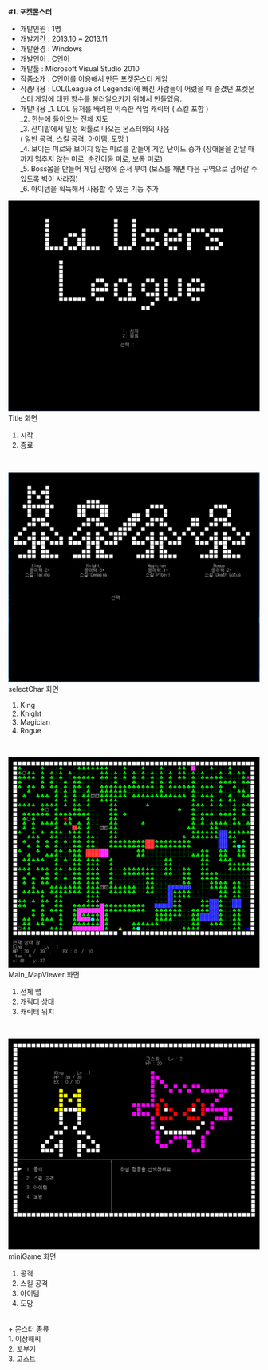 <b>#1. 포켓몬스터</b> <br>
- 개발인원 : 1명 <br>
- 개발기간 : 2013.10 ~ 2013.11 <br>
- 개발환경 : Windows <br>
- 개발언어 : C언어 <br>
- 개발툴   : Microsoft Visual Studio 2010 <br>
- 작품소개 : C언어를 이용해서 만든 포켓몬스터 게임 <br>
- 작품내용 : LOL(League of Legends)에 빠진 사람들이 어렸을 때 즐겼던 포켓몬스터 게임에 대한 향수를 불러일으키기 위해서 만들었음. <br>
- 개발내용
_1.	LOL 유저를 배려한 익숙한 직업 캐릭터 ( 스킬 포함 ) <br>
_2.	한눈에 들어오는 전체 지도 <br>
_3.	잔디밭에서 일정 확률로 나오는 몬스터와의 싸움 <br>
( 일반 공격, 스킬 공격, 아이템, 도망 ) <br>
_4.	보이는 미로와 보이지 않는 미로를 만들어 게임 난이도 증가 (장애물을 만날 때 까지 멈추지 않는 미로, 순간이동 미로, 보통 미로) <br>
_5.	Boss몹을 만들어 게임 진행에 순서 부여 (보스를 깨면 다음 구역으로 넘어갈 수 있도록 벽이 사라짐) <br>
_6.	아이템을 획득해서 사용할 수 있는 기능 추가 <br>

![Alt text](./images/image_01.PNG)
Title 화면 <br>
1. 시작 <br>
2. 종료 <br>
<br>

![Alt text](./images/image_02.PNG)
selectChar 화면 <br>
1. King <br>
2. Knight <br>
3. Magician <br>
4. Rogue <br>
<br>

![Alt text](./images/image_03.PNG)
Main_MapViewer 화면 <br>
1. 전체 맵
2. 캐릭터 상태
3. 캐릭터 위치
<br>

![Alt text](./images/image_04.PNG)
miniGame 화면 <br>
1. 공격 <br>
2. 스킬 공격 <br>
3. 아이템 <br>
4. 도망 <br>
<br>
+ 몬스터 종류 <br>
1. 이상해씨 <br>
2. 꼬부기 <br>
3. 고스트 <br>
